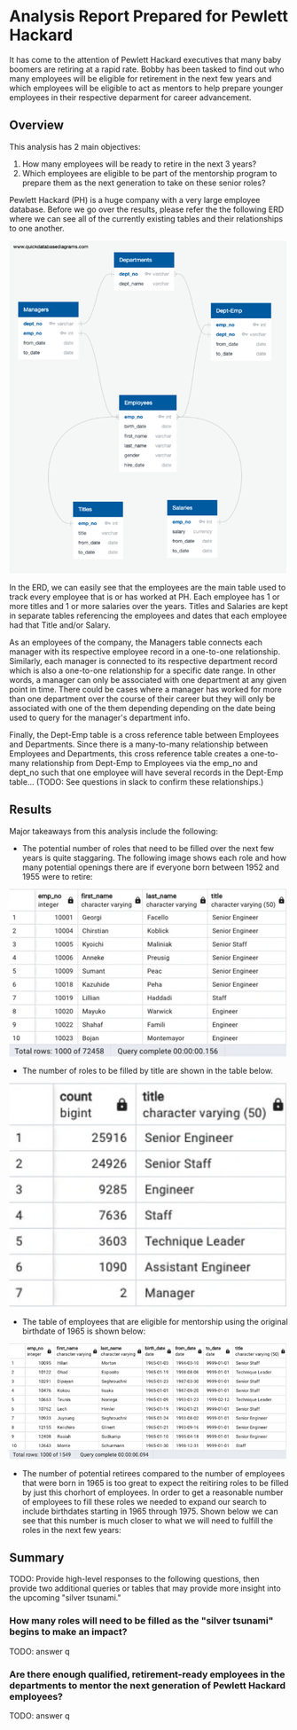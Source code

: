 # Analysis Report Prepared for Pewlett Hackard
It has come to the attention of Pewlett Hackard executives that many baby boomers are retiring at a rapid rate. Bobby has been tasked to find out who many employees will be eligible for retirement in the next few years and which employees will be eligible to act as mentors to help prepare younger employees in their respective deparment for career advancement. 

## Overview
This analysis has 2 main objectives:

1) How many employees will be ready to retire in the next 3 years?
2) Which employees are eligible to be part of the mentorship program to prepare them as the next generation to take on these senior roles?

Pewlett Hackard (PH) is a huge company with a very large employee database.  Before we go over the results, please refer the the following ERD where we can see all of the currently existing tables and their relationships to one another.

<img src="./analysis/EmployeeDB.png" alt="ER Diagram" height="600" width="500"/>

In the ERD, we can easily see that the employees are the main table used to track every employee that is or has worked at PH. Each employee has 1 or more titles and 1 or more salaries over the years.  Titles and Salaries are kept in separate tables referencing the employees and dates that each employee had that Title and/or Salary.

As an employees of the company, the Managers table connects each manager with its respective employee record in a one-to-one relationship.  Similarly, each manager is connected to its respective department record which is also a one-to-one relationship for a specific date range. In other words, a manager can only be associated with one department at any given point in time.  There could be cases where a manager has worked for more than one department over the course of their career but they will only be associated with one of the them depending depending on the date being used to query for the manager's department info.

Finally, the Dept-Emp table is a cross reference table between Employees and Departments.  Since there is a many-to-many relationship between Employees and Departments, this cross reference table creates a one-to-many relationship from Dept-Emp to Employees via the emp_no and dept_no such that one employee will have several records in the Dept-Emp table... (TODO: See questions in slack to confirm these relationships.) 

## Results
Major takeaways from this analysis include the following:
- The potential number of roles that need to be filled over the next few years is quite staggaring. The following image shows each role and how many potential openings there are if everyone born between 1952 and 1955 were to retire:

<img src="./Resources/potential_retirees.png" alt="Potential Retirees" width="500"/>

- The number of roles to be filled by title are shown in the table below.

<img src="./Resources/retiring_titles.png" alt="Retiring Titles" width="500"/>

- The table of employees that are eligible for mentorship using the original birthdate of 1965 is shown below:

<img src="./Resources/mentorship_eligibility.png" alt="Mentorship Eligibility" width="500"/>

- The number of potential retirees compared to the number of employees that were born in 1965 is too great to expect the reitiring roles to be filled by just this chorhort of employees.  In order to get a reasonable number of employees to fill these roles we needed to expand our search to include birthdates starting in 1965 through 1975. Shown below we can see that this number is much closer to what we will need to fulfill the roles in the next few years:



## Summary
TODO: Provide high-level responses to the following questions, then provide two additional queries or tables that may provide more insight into the upcoming "silver tsunami."

### How many roles will need to be filled as the "silver tsunami" begins to make an impact?
TODO: answer q

### Are there enough qualified, retirement-ready employees in the departments to mentor the next generation of Pewlett Hackard employees?
TODO: answer q


